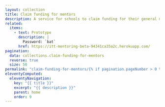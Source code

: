 ```yaml
---
layout: collection
title: Claim funding for mentors
description: A service for schools to claim funding for their general mentors
related:
  items:
    - text: Prototype
      description: |
        Password: `bat`
      href: https://itt-mentoring-beta-94341ca35a2c.herokuapp.com/
pagination:
  data: collections.claim-funding-for-mentors
  reverse: true
  size: 50
permalink: "claim-funding-for-mentors/{% if pagination.pageNumber > 0 %}page/{{ pagination.pageNumber + 1 }}{% endif %}/"
eleventyComputed:
  eleventyNavigation:
    key: "{{ title }}"
    excerpt: "{{ description }}"
    parent: home
    order: 9
---
```

